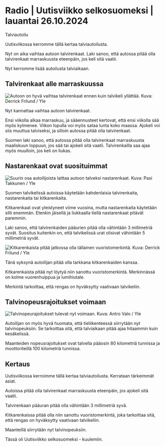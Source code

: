 # Radio \| Uutisviikko selkosuomeksi \| lauantai 26.10.2024

Talviautoilu

Uutisviikossa kerromme tällä kertaa talviautoilusta.

Nyt on aika vaihtaa autoon talvirenkaat. Laki sanoo, että autossa pitää olla talvirenkaat marraskuusta eteenpäin, jos keli sitä vaatii.

Nyt kerromme lisää autoilusta talviaikaan.

## Talvirenkaat alle marraskuussa

![Autoon on hyvä vaihtaa talvirenkaat ennen kuin talvikeli yllättää. Kuva: Derrick Frilund / Yle](https://images.cdn.yle.fi/image/upload/c_crop,h_3267,w_5808,x_0,y_427/ar_1.7777777777777777,c_fill,g_faces,h_431,w_767/dpr_1.0/q_auto:eco/f_auto/fl_lossy/v1707718675/17-727625870c85070d22)

Nyt kannattaa vaihtaa autoon talvirenkaat.

Ensi viikolla alkaa marraskuu, ja sääennusteet kertovat, että ensi viikolla sää myös kylmenee. Viikon lopulla voi myös sataa lunta koko maassa. Ajokeli voi siis muuttua talviseksi, ja silloin autossa pitää olla talvirenkaat.

Suomen laki sanoo, että autossa pitää olla talvirenkaat marraskuusta maaliskuun loppuun, jos sää tai ajokeli sitä vaatii. Talvirenkailla saa ajaa myös muulloin, jos keli on liukas.

## Nastarenkaat ovat suosituimmat

![Suurin osa autoilijoista laittaa autoon talveksi nastarenkaat. Kuva: Pasi Takkunen / Yle](https://images.cdn.yle.fi/image/upload/c_crop,h_3146,w_5594,x_2,y_171/ar_1.7777777777777777,c_fill,g_faces,h_431,w_767/dpr_1.0/q_auto:eco/f_auto/fl_lossy/v1729767173/39-1368828671a24f77cbae)

Suomen talvikelissä autoissa käytetään kahdenlaisia talvirenkaita, nastarenkaita tai kitkarenkaita.

Kitkarenkaat ovat yleistyneet viime vuosina, mutta nastarenkaita käytetään silti enemmän. Etenkin jäisellä ja liukkaalla tiellä nastarenkaat pitävät paremmin.

Laki sanoo, että talvirenkaiden pääurien pitää olla vähintään 3 millimetriä syvät. Suositus kuitenkin on, että talvikelissä urat olisivat vähintään 5 millimetriä syvät.

![Kitkarenkaista pitää jatkossa olla tällainen vuoristomerkintä. Kuva: Derrick Frilund / Yle](https://images.cdn.yle.fi/image/upload/c_crop,h_1078,w_1918,x_1,y_179/ar_1.7777777777777777,c_fill,g_faces,h_431,w_767/dpr_1.0/q_auto:eco/f_auto/fl_lossy/v1727864161/39-135735166fd1d414c334)

Tänä syksynä autoilijan pitää olla tarkkana kitkarenkaiden kanssa.

Kitkarenkaista pitää nyt löytyä niin sanottu vuoristomerkintä. Merkinnässä on kolme vuorenhuippua ja lumihiutale.

Merkintä tarkoittaa, että rengas on hyväksytty vaativaan talvikeliin.

## Talvinopeusrajoitukset voimaan

![Talvinopeurajoitukset tulevat nyt voimaan. Kuva: Antro Valo / Yle](https://images.cdn.yle.fi/image/upload/c_crop,h_3510,w_6240,x_0,y_365/ar_1.7777777777777777,c_fill,g_faces,h_431,w_767/dpr_1.0/q_auto:eco/f_auto/fl_lossy/v1729679250/39-10253996358f03fb5f86)

Autoilijan on myös hyvä huomata, että tieliikenteessä siirrytään nyt talvinopeuksiin. Se tarkoittaa sitä, että talviaikaan pitää ajaa hitaammin kuin kesäkelissä.

Maanteiden nopeusrajoitukset ovat talvella pääosin 80 kilometriä tunnissa ja moottoriteillä 100 kilometriä tunnissa.

## Kertaus

Uutisviikossa kerroimme tällä kertaa talviautoilusta. Kerrataan tärkeimmät asiat.

Autoissa pitää olla talvirenkaat marraskuusta eteenpäin, jos ajokeli sitä vaatii.

Talvirenkaan pääuran pitää olla vähintään 3 millimetriä syvä.

Kitkarenkaissa pitää olla niin sanottu vuoristomerkintä, joka tarkoittaa sitä, että rengas on hyväksytty vaativaan talvikeliin.

Maanteillä siirrytään nyt talvinopeuksiin.

Tässä oli Uutisviikko selkosuomeksi - kuulemiin.

